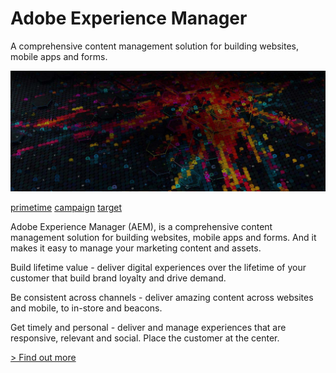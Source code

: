 # Adobe Experience Manager

A comprehensive content management solution for building websites, mobile apps and forms.

![Make delivering great digital experiences look easy.](./aem.jpg)

[primetime](./primetime.html) [campaign](./campaign.html) [target](./target.html)

Adobe Experience Manager (AEM), is a comprehensive content management solution for building websites, mobile apps and forms. And it makes it easy to manage your marketing content and assets.

Build lifetime value - deliver digital experiences over the lifetime of your customer that build brand loyalty and drive demand.

Be consistent across channels - deliver amazing content across websites and mobile, to in-store and beacons. 

Get timely and personal - deliver and manage experiences that are responsive, relevant and social. Place the customer at the center.

[> Find out more](https://helpx.adobe.com/support/experience-manager/6-4.html)